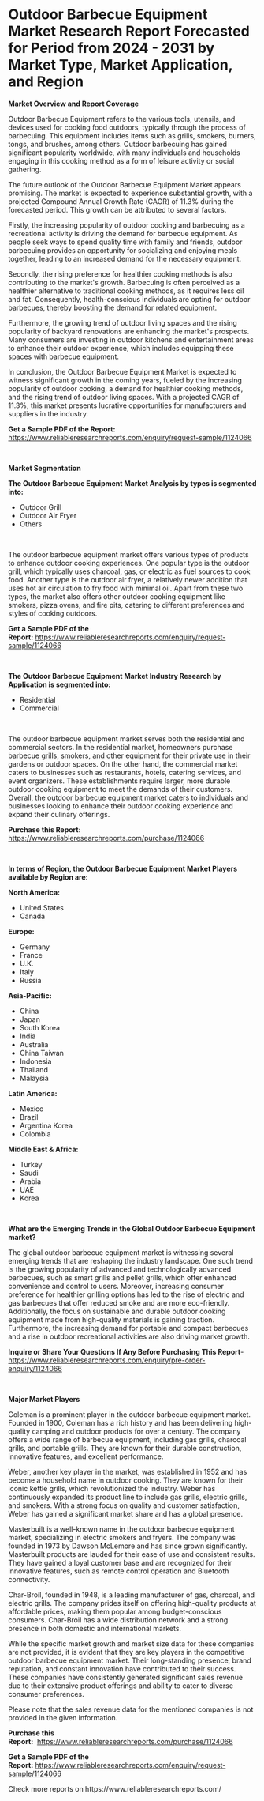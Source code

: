 <p><h1>Outdoor Barbecue Equipment Market Research Report Forecasted for Period from 2024 -  2031 by Market Type, Market Application, and Region</h1></p><p><strong>Market Overview and Report Coverage</strong></p>
<p><p>Outdoor Barbecue Equipment refers to the various tools, utensils, and devices used for cooking food outdoors, typically through the process of barbecuing. This equipment includes items such as grills, smokers, burners, tongs, and brushes, among others. Outdoor barbecuing has gained significant popularity worldwide, with many individuals and households engaging in this cooking method as a form of leisure activity or social gathering.</p><p>The future outlook of the Outdoor Barbecue Equipment Market appears promising. The market is expected to experience substantial growth, with a projected Compound Annual Growth Rate (CAGR) of 11.3% during the forecasted period. This growth can be attributed to several factors.</p><p>Firstly, the increasing popularity of outdoor cooking and barbecuing as a recreational activity is driving the demand for barbecue equipment. As people seek ways to spend quality time with family and friends, outdoor barbecuing provides an opportunity for socializing and enjoying meals together, leading to an increased demand for the necessary equipment.</p><p>Secondly, the rising preference for healthier cooking methods is also contributing to the market's growth. Barbecuing is often perceived as a healthier alternative to traditional cooking methods, as it requires less oil and fat. Consequently, health-conscious individuals are opting for outdoor barbecues, thereby boosting the demand for related equipment.</p><p>Furthermore, the growing trend of outdoor living spaces and the rising popularity of backyard renovations are enhancing the market's prospects. Many consumers are investing in outdoor kitchens and entertainment areas to enhance their outdoor experience, which includes equipping these spaces with barbecue equipment.</p><p>In conclusion, the Outdoor Barbecue Equipment Market is expected to witness significant growth in the coming years, fueled by the increasing popularity of outdoor cooking, a demand for healthier cooking methods, and the rising trend of outdoor living spaces. With a projected CAGR of 11.3%, this market presents lucrative opportunities for manufacturers and suppliers in the industry.</p></p>
<p><strong>Get a Sample PDF of the Report:</strong> <a href="https://www.reliableresearchreports.com/enquiry/request-sample/1124066">https://www.reliableresearchreports.com/enquiry/request-sample/1124066</a></p>
<p>&nbsp;</p>
<p><strong>Market Segmentation</strong></p>
<p><strong>The Outdoor Barbecue Equipment Market Analysis by types is segmented into:</strong></p>
<p><ul><li>Outdoor Grill</li><li>Outdoor Air Fryer</li><li>Others</li></ul></p>
<p>&nbsp;</p>
<p><p>The outdoor barbecue equipment market offers various types of products to enhance outdoor cooking experiences. One popular type is the outdoor grill, which typically uses charcoal, gas, or electric as fuel sources to cook food. Another type is the outdoor air fryer, a relatively newer addition that uses hot air circulation to fry food with minimal oil. Apart from these two types, the market also offers other outdoor cooking equipment like smokers, pizza ovens, and fire pits, catering to different preferences and styles of cooking outdoors.</p></p>
<p><strong>Get a Sample PDF of the Report:</strong>&nbsp;<a href="https://www.reliableresearchreports.com/enquiry/request-sample/1124066">https://www.reliableresearchreports.com/enquiry/request-sample/1124066</a></p>
<p>&nbsp;</p>
<p><strong>The Outdoor Barbecue Equipment Market Industry Research by Application is segmented into:</strong></p>
<p><ul><li>Residential</li><li>Commercial</li></ul></p>
<p>&nbsp;</p>
<p><p>The outdoor barbecue equipment market serves both the residential and commercial sectors. In the residential market, homeowners purchase barbecue grills, smokers, and other equipment for their private use in their gardens or outdoor spaces. On the other hand, the commercial market caters to businesses such as restaurants, hotels, catering services, and event organizers. These establishments require larger, more durable outdoor cooking equipment to meet the demands of their customers. Overall, the outdoor barbecue equipment market caters to individuals and businesses looking to enhance their outdoor cooking experience and expand their culinary offerings.</p></p>
<p><strong>Purchase this Report:</strong>&nbsp; <a href="https://www.reliableresearchreports.com/purchase/1124066">https://www.reliableresearchreports.com/purchase/1124066</a></p>
<p>&nbsp;</p>
<p><strong>In terms of Region, the Outdoor Barbecue Equipment Market Players available by Region are:</strong></p>
<p>
    <p> <strong> North America: </strong>
        <ul>
            <li>United States</li>
            <li>Canada</li>
        </ul>
        </p> 
    <p> <strong> Europe: </strong>
        <ul>
            <li>Germany</li>
            <li>France</li>
            <li>U.K.</li>
            <li>Italy</li>
            <li>Russia</li>
        </ul>
        </p> 
    <p> <strong> Asia-Pacific: </strong>
        <ul>
            <li>China</li>
            <li>Japan</li>
            <li>South Korea</li>
            <li>India</li>
            <li>Australia</li>
            <li>China Taiwan</li>
            <li>Indonesia</li>
            <li>Thailand</li>
            <li>Malaysia</li>
        </ul>
        </p> 
    <p> <strong> Latin America: </strong>
        <ul>
            <li>Mexico</li>
            <li>Brazil</li>
            <li>Argentina Korea</li>
            <li>Colombia</li>
        </ul>
        </p> 
    <p> <strong> Middle East & Africa: </strong>
        <ul>
            <li>Turkey</li>
            <li>Saudi</li>
            <li>Arabia</li>
            <li>UAE</li>
            <li>Korea</li>
        </ul>
    </p>
    </p>
<p>&nbsp;</p>
<p><strong>What are the Emerging Trends in the Global Outdoor Barbecue Equipment market?</strong></p>
<p><p>The global outdoor barbecue equipment market is witnessing several emerging trends that are reshaping the industry landscape. One such trend is the growing popularity of advanced and technologically advanced barbecues, such as smart grills and pellet grills, which offer enhanced convenience and control to users. Moreover, increasing consumer preference for healthier grilling options has led to the rise of electric and gas barbecues that offer reduced smoke and are more eco-friendly. Additionally, the focus on sustainable and durable outdoor cooking equipment made from high-quality materials is gaining traction. Furthermore, the increasing demand for portable and compact barbecues and a rise in outdoor recreational activities are also driving market growth.</p></p>
<p><strong>Inquire or Share Your Questions If Any Before Purchasing This Report</strong>- <a href="https://www.reliableresearchreports.com/enquiry/pre-order-enquiry/1124066">https://www.reliableresearchreports.com/enquiry/pre-order-enquiry/1124066</a></p>
<p>&nbsp;</p>
<p><strong>Major Market Players</strong></p>
<p><p>Coleman is a prominent player in the outdoor barbecue equipment market. Founded in 1900, Coleman has a rich history and has been delivering high-quality camping and outdoor products for over a century. The company offers a wide range of barbecue equipment, including gas grills, charcoal grills, and portable grills. They are known for their durable construction, innovative features, and excellent performance.</p><p>Weber, another key player in the market, was established in 1952 and has become a household name in outdoor cooking. They are known for their iconic kettle grills, which revolutionized the industry. Weber has continuously expanded its product line to include gas grills, electric grills, and smokers. With a strong focus on quality and customer satisfaction, Weber has gained a significant market share and has a global presence.</p><p>Masterbuilt is a well-known name in the outdoor barbecue equipment market, specializing in electric smokers and fryers. The company was founded in 1973 by Dawson McLemore and has since grown significantly. Masterbuilt products are lauded for their ease of use and consistent results. They have gained a loyal customer base and are recognized for their innovative features, such as remote control operation and Bluetooth connectivity.</p><p>Char-Broil, founded in 1948, is a leading manufacturer of gas, charcoal, and electric grills. The company prides itself on offering high-quality products at affordable prices, making them popular among budget-conscious consumers. Char-Broil has a wide distribution network and a strong presence in both domestic and international markets.</p><p>While the specific market growth and market size data for these companies are not provided, it is evident that they are key players in the competitive outdoor barbecue equipment market. Their long-standing presence, brand reputation, and constant innovation have contributed to their success. These companies have consistently generated significant sales revenue due to their extensive product offerings and ability to cater to diverse consumer preferences.</p><p>Please note that the sales revenue data for the mentioned companies is not provided in the given information.</p></p>
<p><strong>Purchase this Report:</strong>&nbsp;&nbsp;<a href="https://www.reliableresearchreports.com/purchase/1124066">https://www.reliableresearchreports.com/purchase/1124066</a></p>
<p></p>
<p><strong>Get a Sample PDF of the Report:</strong>&nbsp;<a href="https://www.reliableresearchreports.com/enquiry/request-sample/1124066">https://www.reliableresearchreports.com/enquiry/request-sample/1124066</a></p>
<p>Check more reports on https://www.reliableresearchreports.com/</p>